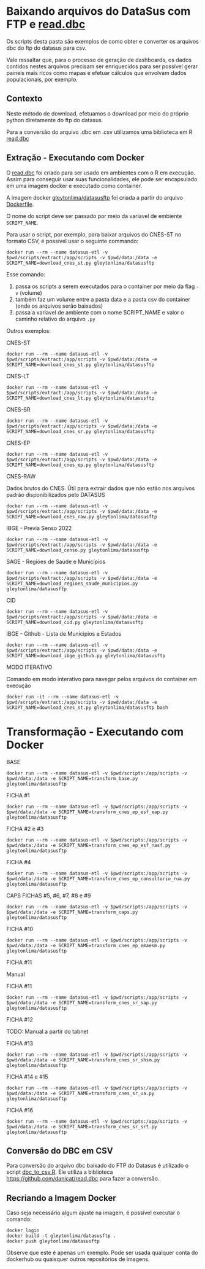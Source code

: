 # Baixando arquivos do DataSus com FTP e [read.dbc](https://github.com/danicat/read.dbc)

Os scripts desta pasta são exemplos de como obter e converter os arquivos dbc do ftp do datasus para csv.

Vale ressaltar que, para o processo de geração de dashboards, os dados contidos nestes arquivos precisam ser
enriquecidos para ser possível gerar paineis mais ricos como mapas e efetuar cálculos que envolvam dados
populacionais, por exemplo.

## Contexto

Neste método de download, efetuamos o download por meio do próprio python diretamente do ftp do datasus.

Para a conversão do arquivo .dbc em .csv utilizamos uma biblioteca em R [read.dbc](https://github.com/danicat/read.dbc)

## Extração - Executando com Docker

O [read.dbc](https://github.com/danicat/read.dbc) foi criado para ser usado em ambientes com o R em execução. 
Assim para conseguir usar suas funcionalidades, ele pode ser encapsulado em uma imagem docker e executado como container.

A imagem docker [gleytonlima/datasusftp](https://hub.docker.com/r/gleytonlima/datasusftp) foi criada a partir do arquivo
[Dockerfile](Dockerfile).

O nome do script deve ser passado por meio da variavel de embiente `SCRIPT_NAME`.

Para usar o script, por exemplo, para baixar arquivos do CNES-ST no formato CSV, é possível usar o seguinte
commando:

```commandline
docker run --rm --name datasus-etl -v $pwd/scripts/extract:/app/scripts -v $pwd/data:/data -e SCRIPT_NAME=download_cnes_st.py gleytonlima/datasusftp
```

Esse comando:
1. passa os scripts a serem executados para o container por meio da flag `-v` (volume)
2. também faz um volume entre a pasta data e a pasta csv do container (onde os arquivos serão baixados)
3. passa a variavel de ambiente com o nome SCRIPT_NAME e valor o caminho relativo do arquivo `.py`

Outros exemplos:

CNES-ST

```commandline
docker run --rm --name datasus-etl -v $pwd/scripts/extract:/app/scripts -v $pwd/data:/data -e SCRIPT_NAME=download_cnes_st.py gleytonlima/datasusftp
```

CNES-LT

```commandline
docker run --rm --name datasus-etl -v $pwd/scripts/extract:/app/scripts -v $pwd/data:/data -e SCRIPT_NAME=download_cnes_lt.py gleytonlima/datasusftp
```

CNES-SR

```commandline
docker run --rm --name datasus-etl -v $pwd/scripts/extract:/app/scripts -v $pwd/data:/data -e SCRIPT_NAME=download_cnes_sr.py gleytonlima/datasusftp
```

CNES-EP

```commandline
docker run --rm --name datasus-etl -v $pwd/scripts/extract:/app/scripts -v $pwd/data:/data -e SCRIPT_NAME=download_cnes_ep.py gleytonlima/datasusftp
```

CNES-RAW

Dados brutos do CNES. Útil para extrair dados que não estão nos arquivos padrão disponibilizados
pelo DATASUS

```commandline
docker run --rm --name datasus-etl -v $pwd/scripts/extract:/app/scripts -v $pwd/data:/data -e SCRIPT_NAME=download_cnes_raw.py gleytonlima/datasusftp
```

IBGE - Previa Senso 2022

```commandline
docker run --rm --name datasus-etl -v $pwd/scripts/extract:/app/scripts -v $pwd/data:/data -e SCRIPT_NAME=download_censo.py gleytonlima/datasusftp
```

SAGE - Regióes de Saúde e Municípios

```commandline
docker run --rm --name datasus-etl -v $pwd/scripts/extract:/app/scripts -v $pwd/data:/data -e SCRIPT_NAME=download_regioes_saude_municipios.py gleytonlima/datasusftp
```

CID

```commandline
docker run --rm --name datasus-etl -v $pwd/scripts/extract:/app/scripts -v $pwd/data:/data -e SCRIPT_NAME=download_cid.py gleytonlima/datasusftp
```

IBGE - Github - Lista de Municipios e Estados

```commandline
docker run --rm --name datasus-etl -v $pwd/scripts/extract:/app/scripts -v $pwd/data:/data -e SCRIPT_NAME=download_ibge_github.py gleytonlima/datasusftp
```

MODO ITERATIVO

Comando em modo interativo para navegar pelos arquivos do container em execução

```commandline
docker run -it --rm --name datasus-etl -v $pwd/scripts/extract:/app/scripts -v $pwd/data:/data -e SCRIPT_NAME=download_cnes_st.py gleytonlima/datasusftp bash
```

# Transformação - Executando com Docker

BASE

```commandline
docker run --rm --name datasus-etl -v $pwd/scripts:/app/scripts -v $pwd/data:/data -e SCRIPT_NAME=transform_base.py gleytonlima/datasusftp
```

FICHA #1

```commandline
docker run --rm --name datasus-etl -v $pwd/scripts:/app/scripts -v $pwd/data:/data -e SCRIPT_NAME=transform_cnes_ep_esf_eap.py gleytonlima/datasusftp
```

FICHA #2 e #3

```commandline
docker run --rm --name datasus-etl -v $pwd/scripts:/app/scripts -v $pwd/data:/data -e SCRIPT_NAME=transform_cnes_ep_esf_nasf.py gleytonlima/datasusftp
```

FICHA #4

```commandline
docker run --rm --name datasus-etl -v $pwd/scripts:/app/scripts -v $pwd/data:/data -e SCRIPT_NAME=transform_cnes_ep_consultorio_rua.py gleytonlima/datasusftp
```

CAPS FICHAS #5, #6, #7, #8 e #9

```commandline
docker run --rm --name datasus-etl -v $pwd/scripts:/app/scripts -v $pwd/data:/data -e SCRIPT_NAME=transform_caps.py gleytonlima/datasusftp
```


FICHA #10

```commandline
docker run --rm --name datasus-etl -v $pwd/scripts:/app/scripts -v $pwd/data:/data -e SCRIPT_NAME=transform_cnes_ep_emaesm.py gleytonlima/datasusftp
```

FICHA #11

Manual

FICHA #11

```commandline
docker run --rm --name datasus-etl -v $pwd/scripts:/app/scripts -v $pwd/data:/data -e SCRIPT_NAME=transform_cnes_sr_sap.py gleytonlima/datasusftp
```

FICHA #12

TODO: Manual a partir do tabnet

FICHA #13

```commandline
docker run --rm --name datasus-etl -v $pwd/scripts:/app/scripts -v $pwd/data:/data -e SCRIPT_NAME=transform_cnes_sr_shsm.py gleytonlima/datasusftp
```

FICHA #14 e #15

```commandline
docker run --rm --name datasus-etl -v $pwd/scripts:/app/scripts -v $pwd/data:/data -e SCRIPT_NAME=transform_cnes_sr_ua.py gleytonlima/datasusftp
```

FICHA #16

```commandline
docker run --rm --name datasus-etl -v $pwd/scripts:/app/scripts -v $pwd/data:/data -e SCRIPT_NAME=transform_cnes_sr_srt.py gleytonlima/datasusftp
```

## Conversão do DBC em CSV

Para conversão do arquivo dbc baixado do FTP do Datasus é utilizado o script [dbc_to_csv.R](scripts/extract/dbc_to_csv.R).
Ele utiliza a biblioteca https://github.com/danicat/read.dbc para fazer a conversão.

## Recriando a Imagem Docker

Caso seja necessário algum ajuste na imagem, é possível executar o comando:

```commandline
docker login
docker build -t gleytonlima/datasusftp .
docker push gleytonlima/datasusftp
```

Observe que este é apenas um exemplo. Pode ser usada qualquer conta do dockerhub ou quaisquer outros
repositórios de imagens.